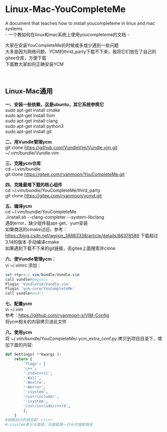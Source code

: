 # Linux-Mac-YouCompleteMe

A document that teaches how to install youcompleteme in linux and mac systems  
\- 一个教如何在linux和mac系统上使用youcompleteme的文档 -

大家在安装YouCompleteMe的时候或多或少遇到一些问题  
大多是因为网络问题，YCM的thrid_party下载不下来，我将它们放在了自己的gitee仓库，方便下载   
下面教大家如何正确安装YCM 

<br/>

## Linux-Mac通用

**一、安装一些依赖，这是ubuntu，其它系统参照它**  
sudo apt-get install cmake  
sudo apt-get install llvm  
sudo apt-get install clang  
sudo apt-get install python3  
sudo apt-get install git  

**二、用Vundle管理ycm**  
git clone https://github.com/VundleVim/Vundle.vim.git ~/.vim/bundle/Vundle.vim  

**三、克隆ycm仓库**  
cd ~/.vim/bundle  
git clone  https://gitee.com/ryanmoon/YouCompleteMe.git  

**四、克隆最难下载的核心组件**  
cd ~/.vim/bundle/YouCompleteMe/third_party  
git clone https://gitee.com/ryanmoon/ycmd.git  

**五、编译ycm**  
cd ~/.vim/bundle/YouCompleteMe  
./install.sh --clang-completer --system-libclang    
遇到error，缺少组件就apt-get、yum安装  
如果商店的cmake过旧，参考：https://blog.csdn.net/weixin_38883338/article/details/86378589  下载超过3.14的版本 手动编译cmake  
如果遇到下载不下来的git链接，去gitee上面搜索并clone  

**六、使Vundle管理ycm：**  
vi ~/.vimrc  添加：
```powershell
set rtp+=~/.vim/bundle/Vundle.vim  
call vundle#begin()  
Plugin 'VundleVim/Vundle.vim'  
Plugin 'ycm-core/YouCompleteMe'  
call vundle#end()  
```

**七、配置ycm**  
vi ~/.vim    
参考：https://github.com/ryanmoon-s/VIM-Config    
将ycm相关的内容拷贝进此文件    

**八、使用ycm**  
将 ~/.vim/bundle/YouCompleteMe/.ycm_extra_conf.py 拷贝到项目目录下，增加下面的内容:
```python
def Settings( **kwargs ):
    return {
        'flags': [
        'c++',
        '-std=c++11',
        '-Wall',
        '-Wextra',
        '-Werror',
        '-isystem',
        '/usr/include/',
        '-isystem',
        '/usr/include/c++/9',
        ],
    }
#根据自己的语言配：c/c++
#-isystem表示头路径，后面紧跟一行头的搜索路径
```
